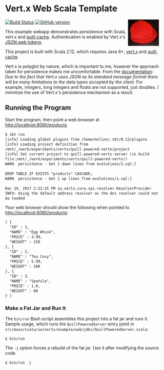 # Vert.x Web Scala Template

<img src='https://raw.githubusercontent.com/mslinn/quill-powered-vertx/gh-pages/images/redHat.jpg' align='right' width='20%'>

[![Build Status](https://travis-ci.org/mslinn/quill-powered-vertx.svg?branch=master)](https://travis-ci.org/mslinn/quill-powered-vertx)
[![GitHub version](https://badge.fury.io/gh/mslinn%2Fquill-powered-vertx.svg)](https://badge.fury.io/gh/mslinn%2Fquill-powered-vertx)

This example webapp demonstrates persistence with Scala, vert.x and [quill-cache](https://github.com/mslinn/quill-cache/).
Authentication is enabled by Vert.x's [JSON web tokens](http://vertx.io/docs/vertx-auth-jwt/scala/).

This project is built with Scala 2.12, which requires Java 8+, 
[vert.x](http://vertx.io/docs/vertx-jdbc-client/scala/) and 
[quill-cache](https://github.com/mslinn/quill-cache/).

Vert.x is polyglot by nature, which is important to me, however the approach taken for persistence makes me uncomfortable.
From the [documentation](http://vertx.io/docs/vertx-jdbc-client/scala/#_data_types): 
*Due to the fact that Vert.x uses JSON as its standard message format there will be many limitations to the data types accepted by the client.*
For example, integers, long integers and floats are not supported, just doubles.
I minimize the use of Vert.x's persistence mechanism as a result.

## Running the Program
Start the program, then point a web browser at [http://localhost:8080/products](http://localhost:8080/products)
```
$ sbt run
[info] Loading global plugins from /home/mslinn/.sbt/0.13/plugins
[info] Loading project definition from /mnt/_/work/experiments/vertx/quill-powered-vertx/project
[info] Set current project to quill-powered-vertx-server (in build file:/mnt/_/work/experiments/vertx/quill-powered-vertx/)
WARN  persistence - Got 1 down lines from evolutions/1.sql:]

DROP TABLE IF EXISTS "products" CASCADE;
WARN  persistence - Got 1 up lines from evolutions/1.sql:]

Dec 19, 2017 2:22:25 PM io.vertx.core.spi.resolver.ResolverProvider
INFO: Using the default address resolver as the dns resolver could not be loaded
```

Your web browser should show the following when pointed to [http://localhost:8080/products](http://localhost:8080/products):
```
[ {
  "ID" : 1,
  "NAME" : "Egg Whisk",
  "PRICE" : 3.99,
  "WEIGHT" : 150
}, {
  "ID" : 2,
  "NAME" : "Tea Cosy",
  "PRICE" : 5.99,
  "WEIGHT" : 100
}, {
  "ID" : 3,
  "NAME" : "Spatula",
  "PRICE" : 1.0,
  "WEIGHT" : 80
} ]
```

### Make a Fat Jar and Run It
The `bin/run` Bash script assembles this project into a fat jar and runs it.
Sample usage, which runs the `QuillPoweredServer` entry point in `src/main/scala/io/vertx/example/web/jdbc/QuillPoweredServer.scala`:

```
$ bin/run 
```

The `-j` option forces a rebuild of the fat jar. 
Use it after modifying the source code.

```
$ bin/run -j 
```

